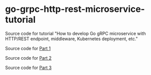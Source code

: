 # go-grpc-http-rest-microservice-tutorial

Source code for tutorial "How to develop Go gRPC microservice with HTTP/REST endpoint, middleware, Kubernetes deployment, etc."

Source code for [Part 1](https://github.com/yjst2012/go-grpc-http-rest-microservice-tutorial/tree/part1)

Source code for [Part 2](https://github.com/yjst2012/go-grpc-http-rest-microservice-tutorial/tree/part2)

Source code for [Part 3](https://github.com/yjst2012/go-grpc-http-rest-microservice-tutorial/tree/part3)
